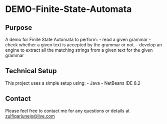# DEMO-Finite-State-Automata

## Purpose
A demo for Finite State Automata to perform:
    - read a given grammar
    - check whether a given text is accepted by the grammar or not.
    - develop an engine to extract all the matching strings from a given text for the given grammar

## Technical Setup
This project uses a simple setup using:
    - Java
    - NetBeans IDE 8.2

## Contact
Please feel free to contact me for any questions or details at zulfiqarjunejo@live.com    